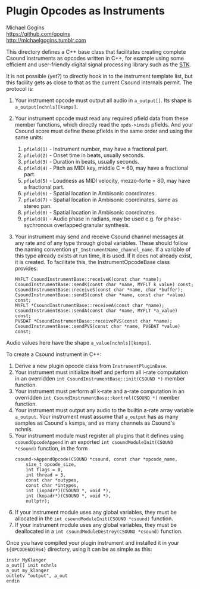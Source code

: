 # Plugin Opcodes as Instruments

Michael Gogins<br>
https://github.com/gogins<br>
http://michaelgogins.tumblr.com

This directory defines a C++ base class that facilitates creating complete Csound 
instruments as opcodes written in C++, for example using some efficient and 
user-friendly digital signal processing library such as the [STK](https://ccrma.stanford.edu/software/stk/).

It is not possible (yet?) to directly hook in to the instrument template list, 
but this facility gets as close to that as the current Csound internals 
permit. The protocol is:

1. Your instrument opcode must output all audio in `a_output[]`. Its shape is 
   `a_output[nchnls][ksmps]`.
3. Your instrument opcode must read any required pfield data from these member 
   functions, which directly read the `opds->insds` pfields. And your Csound score 
   must define these pfields in the same order and using the same units:

   1.  `pfield(1)` - Instrument number, may have a fractional part.
   2.  `pfield(2)` - Onset time in beats, usually seconds.
   2.  `pfield(3)` - Duration in beats, usually seconds.
   2.  `pfield(4)` - Pitch as MIDI key, middle C = 60, may have a fractional part.
   2.  `pfield(5)` - Loudness as MIDI velocity, mezzo-forte = 80, may have a fractional part.
   2.  `pfield(6)` - Spatial location in Ambisonic coordinates.
   2.  `pfield(7)` - Spatial location in Ambisonic coordinates, same 
       as stereo pan.
   2.  `pfield(8)` - Spatial location in Ambisonic coordinates.
   2.  `pfield(9)` - Audio phase in radians, may be used e.g. for 
        phase-sychronous overlapped granular synthesis.
        
3.  Your instrument may send and receive Csound channel messages at any rate 
    and of any type through global variables. These should follow the naming 
    convention `gT_InstrumentName_channel_name`. If a variable of this type 
    already exists at run time, it is used. If it does not already exist, it 
    is created. To facilitate this, the InstrumentOpcodeBase class provides:
    ```   
    MYFLT CsoundInstrumentBase::receiveK(const char *name);
    CsoundInstrumentBase::sendK(const char *name, MYFLT k_value) const;
    CsoundInstrumentBase::receiveS(const char *name, char *buffer);
    CsoundInstrumentBase::sendS(const char *name, const char *value) const;
    MYFLT *CsoundInstrumentBase::receiveA(const char *name);
    CsoundInstrumentBase::sendA(const char *name, MYFLT *a_value) const;
    PVSDAT *CsoundInstrumentBase::receivePVS(const char *name);
    CsoundInstrumentBase::sendPVS(const char *name, PVSDAT *value) const;
    ```   
Audio values here have the shape `a_value[nchnls][ksmps]`.

To create a Csound instrument in C++:

1.  Derive a new plugin opcode class from `InstrumentPluginBase`. 
2.  Your instrument must initialize itself and perform all i-rate computation  
    in an overridden `int CsoundInstrumentBase::init(CSOUND *)` member function.
3.  Your instrument must perform all k-rate and a-rate computation in an overridden 
    `int CsoundInstrumentBase::kontrol(CSOUND *)` member function.
5.  Your instrument must output any audio to the builtin a-rate array variable 
    `a_output`. Your instrument must assume that `a_output` has as many samples 
    as Csound's ksmps, and as many channels as Csound's nchnls.
5.  Your instrument module must register all plugins that it defines using 
    `csoundOpcodeAppend` in an exported `int csoundModuleInit(CSOUND *csound)` 
    function, in the form 
    ```
    csound->AppendOpcode(CSOUND *csound, const char *opcode_name,
        size_t opcode_size, 
        int flags = 0,
        int thread = 3, 
        const char *outypes, 
        const char *intypes,
        int (iopadr*)(CSOUND *, void *),
        int (kopadr*)(CSOUND *, void *),
        nullptr);
    ```
7.  If your instrument module uses any global variables, they must be allocated 
    in the `int csoundModuleInit(CSOUND *csound)` function.
8.  If your instrument module uses any global variables, they must be deallocated 
    in a `int csoundModuleDestroy(CSOUND *csound)` function.
    
Once you have compiled your plugin instrument and installed it in your 
`${OPCODE6DIR64}` directory, using it can be as simple as this:
```
instr MyKlanger
a_out[] init nchnls
a_out my_klanger
outletv "output", a_out
endin
```
